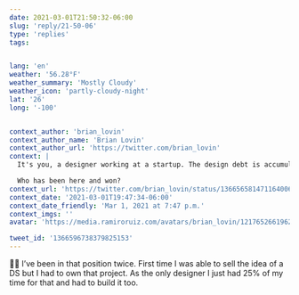 ```yaml
---
date: 2021-03-01T21:50:32-06:00
slug: 'reply/21-50-06'
type: 'replies'
tags:


lang: 'en'
weather: '56.28°F'
weather_summary: 'Mostly Cloudy'
weather_icon: 'partly-cloudy-night'
lat: '26'
long: '-100'


context_author: 'brian_lovin'
context_author_name: 'Brian Lovin'
context_author_url: 'https://twitter.com/brian_lovin'
context: |
  It's you, a designer working at a startup. The design debt is accumulating, but you have to Move Fast and Ship Things. You know you need a design system, but it's not clear where to start, or even where to find the time to start paying back the debt.

  Who has been here and won?
context_url: 'https://twitter.com/brian_lovin/status/1366565814711640066?s=12'
context_date: '2021-03-01T19:47:34-06:00'
context_date_friendly: 'Mar 1, 2021 at 7:47 p.m.'
context_imgs: ''
avatar: 'https://media.ramiroruiz.com/avatars/brian_lovin/1217652661962661888/WfiUNjzP_bigger.jpg'

tweet_id: '1366596738379825153'
---
```

✋🏼 I’ve been in that position twice. First time I was able to sell the idea of a DS but I had to own that project. As the only designer I just had 25% of my time for that and had to build it too.